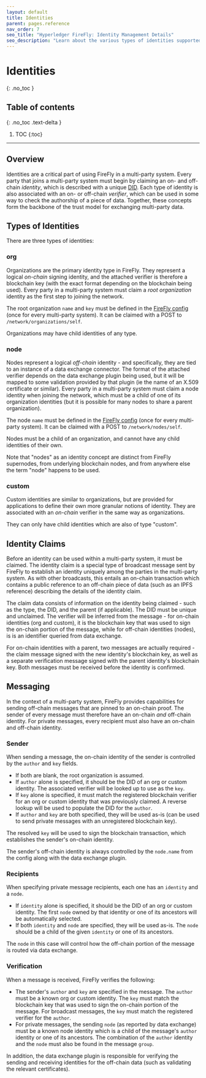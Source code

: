 ```yaml
---
layout: default
title: Identities
parent: pages.reference
nav_order: 7
seo_title: "Hyperledger FireFly: Identity Management Details"
seo_description: "Learn about the various types of identities supported in Hyperledger FireFly, including user identities, service identities, and cryptographic key management, enabling secure and reliable interactions."
---
```


# Identities
{: .no_toc }

## Table of contents
{: .no_toc .text-delta }

1. TOC
{:toc}

---

## Overview

Identities are a critical part of using FireFly in a multi-party system. Every party that joins a multi-party system
must begin by claiming an on- and off-chain _identity_, which is described with a unique [DID](https://www.w3.org/TR/did-core). Each type of
identity is also associated with an on- or off-chain _verifier_, which can be used in some way to check the authorship of a piece
of data. Together, these concepts form the backbone of the trust model for exchanging multi-party data.

## Types of Identities

There are three types of identities:

### org

Organizations are the primary identity type in FireFly. They represent a logical _on-chain_ signing identity, and the
attached verifier is therefore a blockchain key (with the exact format depending on the blockchain being used). Every party
in a multi-party system must claim a _root organization_ identity as the first step to joining the network.

The root organization `name` and `key` must be defined in the [FireFly config](config.html) (once for every multi-party system).
It can be claimed with a POST to `/network/organizations/self`.

Organizations may have child identities of any type.

### node

Nodes represent a logical _off-chain_ identity - and specifically, they are tied to an instance of a data exchange connector.
The format of the attached verifier depends on the data exchange plugin being used, but it will be mapped to some
validation provided by that plugin (ie the name of an X.509 certificate or similar). Every party in a multi-party system must
claim a node identity when joining the network, which must be a child of one of its organization identities (but it is possible
for many nodes to share a parent organization).

The node `name` must be defined in the [FireFly config](config.html) (once for every multi-party system). It can be
claimed with a POST to `/network/nodes/self`.

Nodes must be a child of an organization, and cannot have any child identities of their own.

Note that "nodes" as an identity concept are distinct from FireFly supernodes, from underlying blockchain nodes, and from
anywhere else the term "node" happens to be used.

### custom

Custom identities are similar to organizations, but are provided for applications to define their own more granular notions of
identity. They are associated with an _on-chain_ verifier in the same way as organizations.

They can only have child identities which are also of type "custom".

## Identity Claims

Before an identity can be used within a multi-party system, it must be claimed. The identity claim is a special type of broadcast
message sent by FireFly to establish an identity uniquely among the parties in the multi-party system. As with other broadcasts,
this entails an on-chain transaction which contains a public reference to an off-chain piece of data (such as an IPFS reference)
describing the details of the identity claim.

The claim data consists of information on the identity being claimed - such as the type, the DID, and the parent (if applicable).
The DID must be unique and unclaimed.
The verifier will be inferred from the message - for on-chain identities (org and custom), it is the blockchain key that was used
to sign the on-chain portion of the message, while for off-chain identities (nodes), is is an identifier queried from data exchange.

For on-chain identities with a parent, two messages are actually required - the claim message signed with the new identity's
blockchain key, as well as a separate verification message signed with the parent identity's blockchain key. Both messages must be
received before the identity is confirmed.

## Messaging

In the context of a multi-party system, FireFly provides capabilities for sending off-chain messages that are pinned to
an on-chain proof. The sender of every message must therefore have an on-chain _and_ off-chain identity. For private messages,
every recipient must also have an on-chain and off-chain identity.

### Sender

When sending a message, the on-chain identity of the sender is controlled by the `author` and `key` fields.
* If both are blank, the root organization is assumed.
* If `author` alone is specified, it should be the DID of an org or custom identity. The associated
  verifier will be looked up to use as the `key`.
* If `key` alone is specified, it must match the registered blockchain verifier for an org or custom identity that was previously claimed.
  A reverse lookup will be used to populate the DID for the `author`.
* If `author` and `key` are both specified, they will be used as-is (can be used to send private messages with an unregistered blockchain key).

The resolved `key` will be used to sign the blockchain transaction, which establishes the sender's on-chain identity.

The sender's off-chain identity is always controlled by the `node.name` from the config along with the data exchange plugin.

### Recipients

When specifying private message recipients, each one has an `identity` and a `node`.
* If `identity` alone is specified, it should be the DID of an org or custom identity. The first `node` owned by that identity or one of its
  ancestors will be automatically selected.
* If both `identity` and `node` are specified, they will be used as-is. The `node` should be a child of the given `identity` or one of its
  ancestors.

The `node` in this case will control how the off-chain portion of the message is routed via data exchange.

### Verification

When a message is received, FireFly verifies the following:
* The sender's `author` and `key` are specified in the message. The `author` must be a known org or custom identity. The `key` must match the
  blockchain key that was used to sign the on-chain portion of the message. For broadcast messages, the `key` must match the registered
  verifier for the `author`.
* For private messages, the sending `node` (as reported by data exchange) must be a known node identity which is a child of the message's
  `author` identity or one of its ancestors. The combination of the `author` identity and the `node` must also be found in the message `group`.

In addition, the data exchange plugin is responsible for verifying the sending and receiving identities for the off-chain
data (such as validating the relevant certificates).
